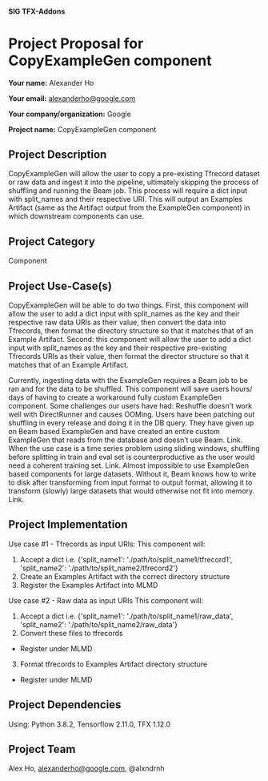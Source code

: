 #### SIG TFX-Addons
# Project Proposal for CopyExampleGen component

**Your name:** Alexander Ho

**Your email:** alexanderho@google.com

**Your company/organization:** Google

**Project name:** CopyExampleGen component

## Project Description
CopyExampleGen will allow the user to copy a pre-existing Tfrecord dataset or raw data and ingest it into the pipeline, ultimately skipping the process of shuffling and running the Beam job. This process will require a dict input with split_names and their respective URI. This will output an Examples Artifact (same as the Artifact output from the ExampleGen component)  in which downstream components can use.

## Project Category
Component

## Project Use-Case(s)
CopyExampleGen will be able to do two things. First, this component will allow the user to add a dict input with split_names as the key and their respective raw data URIs as their value, then convert the data into Tfrecords, then format the directory structure so that it matches that of an Example Artifact. Second: this component will allow the user to add a dict input with split_names as the key and their respective pre-existing Tfrecords URIs as their value, then format the director structure so that it matches that of an Example Artifact.

Currently, ingesting data with the ExampleGen requires a Beam job to be ran and for the data to be shuffled. This component will save users hours/ days of having to create a workaround fully custom ExampleGen component. Some challenges our users have had:
Reshuffle doesn't work well with DirectRunner and causes OOMing. Users have been patching out shuffling in every release and doing it in the DB query. They have given up on Beam based ExampleGen and have created an entire custom ExampleGen that reads from the database and doesn’t use Beam. Link.
When the use case is a time series problem using sliding windows, shuffling before splitting in train and eval set is counterproductive as the user would need a coherent training set. Link.
Almost impossible to use ExampleGen based components for large datasets. Without it, Beam knows how to write to disk after transforming from input format to output format, allowing it to transform (slowly) large datasets that would otherwise not fit into memory. Link.

## Project Implementation
Use case #1 - Tfrecords as input URIs:
This component will:
1. Accept a dict i.e. {'split_name1': './path/to/split_name1/tfrecord1', 'split_name2': './path/to/split_name2/tfrecord2'}
2. Create an Examples Artifact with the correct directory structure
3. Register the Examples Artifact into MLMD

Use case #2 - Raw data as input URIs
This component will:
1. Accept a dict i.e. {'split_name1': './path/to/split_name1/raw_data', 'split_name2': './path/to/split_name2/raw_data'}
2. Convert these files to tfrecords
  - Register under MLMD
3. Format tfrecords to Examples Artifact directory structure
  - Register under MLMD

## Project Dependencies
Using: Python 3.8.2, Tensorflow 2.11.0, TFX 1.12.0

## Project Team
Alex Ho, alexanderho@google.com, @alxndrnh

